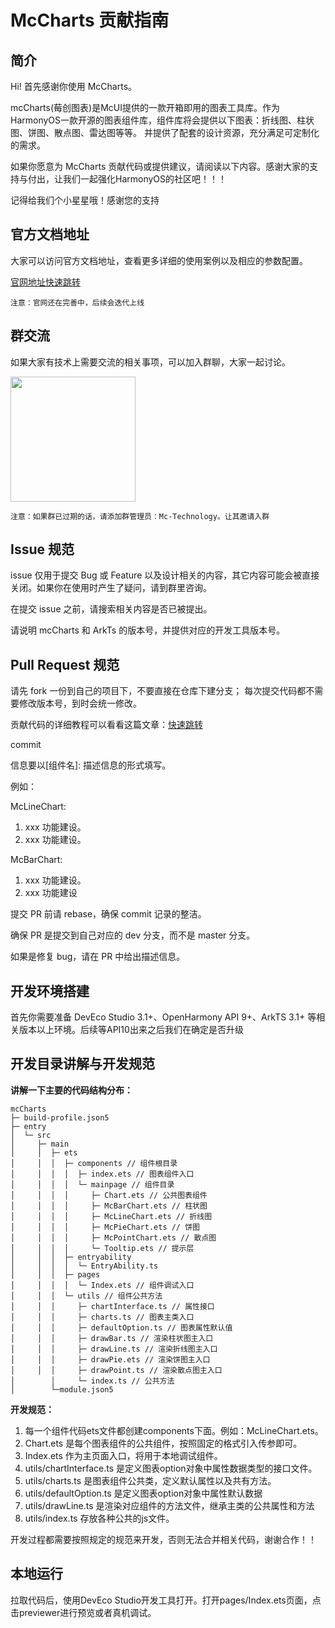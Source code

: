 # McCharts 贡献指南

## 简介

Hi! 首先感谢你使用 McCharts。

mcCharts(莓创图表)是McUI提供的一款开箱即用的图表工具库。作为HarmonyOS一款开源的图表组件库，组件库将会提供以下图表：折线图、柱状图、饼图、散点图、雷达图等等。
并提供了配套的设计资源，充分满足可定制化的需求。

如果你愿意为 McCharts 贡献代码或提供建议，请阅读以下内容。感谢大家的支持与付出，让我们一起强化HarmonyOS的社区吧！！！

记得给我们个小星星哦！感谢您的支持

## 官方文档地址

大家可以访问官方文档地址，查看更多详细的使用案例以及相应的参数配置。

[官网地址快速跳转](http://meichuang.org.cn/)

`注意：官网还在完善中，后续会迭代上线`

## 群交流

如果大家有技术上需要交流的相关事项，可以加入群聊，大家一起讨论。

<img src="http://meichuang.org.cn/crowd.jpg" width="200">

`注意：如果群已过期的话，请添加群管理员：Mc-Technology。让其邀请入群`

## Issue 规范

issue 仅用于提交 Bug 或 Feature 以及设计相关的内容，其它内容可能会被直接关闭。如果你在使用时产生了疑问，请到群里咨询。

在提交 issue 之前，请搜索相关内容是否已被提出。

请说明 mcCharts 和 ArkTs 的版本号，并提供对应的开发工具版本号。

## Pull Request 规范

请先 fork 一份到自己的项目下，不要直接在仓库下建分支；
每次提交代码都不需要修改版本号，到时会统一修改。

贡献代码的详细教程可以看看这篇文章：[快速跳转](https://gist.github.com/zxhfighter/62847a087a2a8031fbdf)

commit

信息要以[组件名]: 描述信息的形式填写。

例如：

McLineChart:
1. xxx 功能建设。
2. xxx 功能建设。

McBarChart:
1. xxx 功能建设。
2. xxx 功能建设

提交 PR 前请 rebase，确保 commit 记录的整洁。

确保 PR 是提交到自己对应的 dev 分支，而不是 master 分支。

如果是修复 bug，请在 PR 中给出描述信息。


## 开发环境搭建

首先你需要准备 DevEco Studio 3.1+、OpenHarmony API 9+、ArkTS 3.1+ 等相关版本以上环境。后续等API10出来之后我们在确定是否升级

## 开发目录讲解与开发规范

**讲解一下主要的代码结构分布：**

```
mcCharts
├─ build-profile.json5
├─ entry
│  └─ src
│     ├─ main
│     │  ├─ ets
│     │  │  ├─ components // 组件根目录
│     │  │  │  ├─ index.ets // 图表组件入口
│     │  │  │  └─ mainpage // 组件目录
│     │  │  │     ├─ Chart.ets // 公共图表组件
│     │  │  │     ├─ McBarChart.ets // 柱状图
│     │  │  │     ├─ McLineChart.ets // 折线图
│     │  │  │     ├─ McPieChart.ets // 饼图
│     │  │  │     ├─ McPointChart.ets // 散点图
│     │  │  │     └─ Tooltip.ets // 提示层
│     │  │  ├─ entryability
│     │  │  │  └─ EntryAbility.ts
│     │  │  ├─ pages
│     │  │  │  └─ Index.ets // 组件调试入口
│     │  │  └─ utils // 组件公共方法
│     │  │     ├─ chartInterface.ts // 属性接口
│     │  │     ├─ charts.ts // 图表主类入口
│     │  │     ├─ defaultOption.ts // 图表属性默认值
│     │  │     ├─ drawBar.ts // 渲染柱状图主入口
│     │  │     ├─ drawLine.ts // 渲染折线图主入口
│     │  │     ├─ drawPie.ets // 渲染饼图主入口
│     │  │     ├─ drawPoint.ts // 渲染散点图主入口
│        │     └─ index.ts // 公共方法
│        └─module.json5

```

**开发规范：**

1. 每一个组件代码ets文件都创建components下面。例如：McLineChart.ets。
2. Chart.ets 是每个图表组件的公共组件，按照固定的格式引入传参即可。
3. Index.ets 作为主页面入口，将用于本地调试组件。
4. utils/chartInterface.ts 是定义图表option对象中属性数据类型的接口文件。
5. utils/charts.ts 是图表组件公共类，定义默认属性以及共有方法。
6. utils/defaultOption.ts 是定义图表option对象中属性默认数据
7. utils/drawLine.ts 是渲染对应组件的方法文件，继承主类的公共属性和方法
8. utils/index.ts 存放各种公共的js文件。

开发过程都需要按照规定的规范来开发，否则无法合并相关代码，谢谢合作！！

## 本地运行

拉取代码后，使用DevEco Studio开发工具打开。打开pages/Index.ets页面，点击previewer进行预览或者真机调试。



